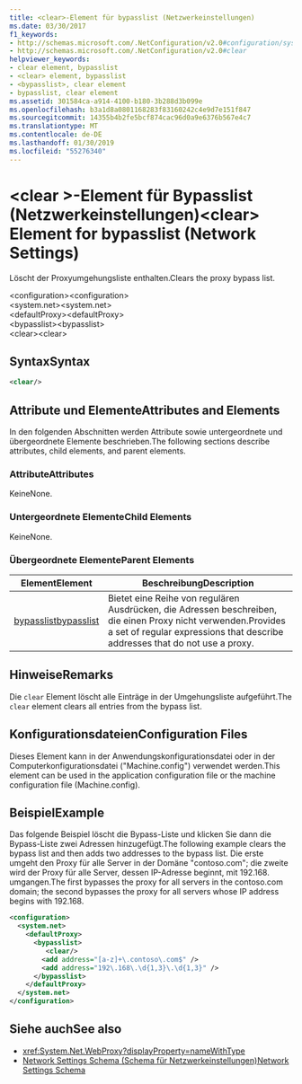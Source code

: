 ```yaml
---
title: <clear>-Element für bypasslist (Netzwerkeinstellungen)
ms.date: 03/30/2017
f1_keywords:
- http://schemas.microsoft.com/.NetConfiguration/v2.0#configuration/system.net/defaultProxy/bypasslist/clear
- http://schemas.microsoft.com/.NetConfiguration/v2.0#clear
helpviewer_keywords:
- clear element, bypasslist
- <clear> element, bypasslist
- <bypasslist>, clear element
- bypasslist, clear element
ms.assetid: 301584ca-a914-4100-b180-3b288d3b099e
ms.openlocfilehash: b3a1d8a0801168283f83160242c4e9d7e151f847
ms.sourcegitcommit: 14355b4b2fe5bcf874cac96d0a9e6376b567e4c7
ms.translationtype: MT
ms.contentlocale: de-DE
ms.lasthandoff: 01/30/2019
ms.locfileid: "55276340"
---
```

# <a name="clear-element-for-bypasslist-network-settings"></a><span data-ttu-id="39b1d-102">\<clear >-Element für Bypasslist (Netzwerkeinstellungen)</span><span class="sxs-lookup"><span data-stu-id="39b1d-102">\<clear> Element for bypasslist (Network Settings)</span></span>
<span data-ttu-id="39b1d-103">Löscht der Proxyumgehungsliste enthalten.</span><span class="sxs-lookup"><span data-stu-id="39b1d-103">Clears the proxy bypass list.</span></span>  
  
 <span data-ttu-id="39b1d-104">\<configuration></span><span class="sxs-lookup"><span data-stu-id="39b1d-104">\<configuration></span></span>  
<span data-ttu-id="39b1d-105">\<system.net></span><span class="sxs-lookup"><span data-stu-id="39b1d-105">\<system.net></span></span>  
<span data-ttu-id="39b1d-106">\<defaultProxy></span><span class="sxs-lookup"><span data-stu-id="39b1d-106">\<defaultProxy></span></span>  
<span data-ttu-id="39b1d-107">\<bypasslist></span><span class="sxs-lookup"><span data-stu-id="39b1d-107">\<bypasslist></span></span>  
<span data-ttu-id="39b1d-108">\<clear></span><span class="sxs-lookup"><span data-stu-id="39b1d-108">\<clear></span></span>  
  
## <a name="syntax"></a><span data-ttu-id="39b1d-109">Syntax</span><span class="sxs-lookup"><span data-stu-id="39b1d-109">Syntax</span></span>  
  
```xml  
<clear/>  
```  
  
## <a name="attributes-and-elements"></a><span data-ttu-id="39b1d-110">Attribute und Elemente</span><span class="sxs-lookup"><span data-stu-id="39b1d-110">Attributes and Elements</span></span>  
 <span data-ttu-id="39b1d-111">In den folgenden Abschnitten werden Attribute sowie untergeordnete und übergeordnete Elemente beschrieben.</span><span class="sxs-lookup"><span data-stu-id="39b1d-111">The following sections describe attributes, child elements, and parent elements.</span></span>  
  
### <a name="attributes"></a><span data-ttu-id="39b1d-112">Attribute</span><span class="sxs-lookup"><span data-stu-id="39b1d-112">Attributes</span></span>  
 <span data-ttu-id="39b1d-113">Keine</span><span class="sxs-lookup"><span data-stu-id="39b1d-113">None.</span></span>  
  
### <a name="child-elements"></a><span data-ttu-id="39b1d-114">Untergeordnete Elemente</span><span class="sxs-lookup"><span data-stu-id="39b1d-114">Child Elements</span></span>  
 <span data-ttu-id="39b1d-115">Keine</span><span class="sxs-lookup"><span data-stu-id="39b1d-115">None.</span></span>  
  
### <a name="parent-elements"></a><span data-ttu-id="39b1d-116">Übergeordnete Elemente</span><span class="sxs-lookup"><span data-stu-id="39b1d-116">Parent Elements</span></span>  
  
|<span data-ttu-id="39b1d-117">**Element**</span><span class="sxs-lookup"><span data-stu-id="39b1d-117">**Element**</span></span>|<span data-ttu-id="39b1d-118">**Beschreibung**</span><span class="sxs-lookup"><span data-stu-id="39b1d-118">**Description**</span></span>|  
|-----------------|---------------------|  
|[<span data-ttu-id="39b1d-119">bypasslist</span><span class="sxs-lookup"><span data-stu-id="39b1d-119">bypasslist</span></span>](../../../../../docs/framework/configure-apps/file-schema/network/bypasslist-element-network-settings.md)|<span data-ttu-id="39b1d-120">Bietet eine Reihe von regulären Ausdrücken, die Adressen beschreiben, die einen Proxy nicht verwenden.</span><span class="sxs-lookup"><span data-stu-id="39b1d-120">Provides a set of regular expressions that describe addresses that do not use a proxy.</span></span>|  
  
## <a name="remarks"></a><span data-ttu-id="39b1d-121">Hinweise</span><span class="sxs-lookup"><span data-stu-id="39b1d-121">Remarks</span></span>  
 <span data-ttu-id="39b1d-122">Die `clear` Element löscht alle Einträge in der Umgehungsliste aufgeführt.</span><span class="sxs-lookup"><span data-stu-id="39b1d-122">The `clear` element clears all entries from the bypass list.</span></span>  
  
## <a name="configuration-files"></a><span data-ttu-id="39b1d-123">Konfigurationsdateien</span><span class="sxs-lookup"><span data-stu-id="39b1d-123">Configuration Files</span></span>  
 <span data-ttu-id="39b1d-124">Dieses Element kann in der Anwendungskonfigurationsdatei oder in der Computerkonfigurationsdatei ("Machine.config") verwendet werden.</span><span class="sxs-lookup"><span data-stu-id="39b1d-124">This element can be used in the application configuration file or the machine configuration file (Machine.config).</span></span>  
  
## <a name="example"></a><span data-ttu-id="39b1d-125">Beispiel</span><span class="sxs-lookup"><span data-stu-id="39b1d-125">Example</span></span>  
 <span data-ttu-id="39b1d-126">Das folgende Beispiel löscht die Bypass-Liste und klicken Sie dann die Bypass-Liste zwei Adressen hinzugefügt.</span><span class="sxs-lookup"><span data-stu-id="39b1d-126">The following example clears the bypass list and then adds two addresses to the bypass list.</span></span> <span data-ttu-id="39b1d-127">Die erste umgeht den Proxy für alle Server in der Domäne "contoso.com"; die zweite wird der Proxy für alle Server, dessen IP-Adresse beginnt, mit 192.168. umgangen.</span><span class="sxs-lookup"><span data-stu-id="39b1d-127">The first bypasses the proxy for all servers in the contoso.com domain; the second bypasses the proxy for all servers whose IP address begins with 192.168.</span></span>  
  
```xml  
<configuration>  
  <system.net>  
    <defaultProxy>  
      <bypasslist>  
         <clear/>  
        <add address="[a-z]+\.contoso\.com$" />  
        <add address="192\.168\.\d{1,3}\.\d{1,3}" />  
      </bypasslist>  
    </defaultProxy>  
  </system.net>  
</configuration>   
```  
  
## <a name="see-also"></a><span data-ttu-id="39b1d-128">Siehe auch</span><span class="sxs-lookup"><span data-stu-id="39b1d-128">See also</span></span>
- <xref:System.Net.WebProxy?displayProperty=nameWithType>
- [<span data-ttu-id="39b1d-129">Network Settings Schema (Schema für Netzwerkeinstellungen)</span><span class="sxs-lookup"><span data-stu-id="39b1d-129">Network Settings Schema</span></span>](../../../../../docs/framework/configure-apps/file-schema/network/index.md)
